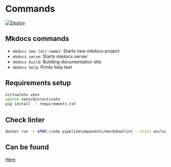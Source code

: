 # Commands

[![Deploy](https://github.com/harrysharma1/personal-docs/actions/workflows/deploy.yml/badge.svg)](https://github.com/harrysharma1/personal-docs/actions/workflows/deploy.yml)

## Mkdocs commands

- `mkdocs new [dir-name]`: Starts new mkdocs project
- `mkdocs serve`: Starts mkdocs server
- `mkdocs build`: Building documentation site
- `mkdocs help`: Prints help text

## Requirements setup

```bash
virtualenv venv
source venv/bin/activate
pip install -r requirements.txt
```

## Check linter

```bash
docker run -v $PWD:/code pipelinecomponents/markdownlint --style exclude.rb docs README.md
```

## Can be found

[Here](https://harrysharma1.github.io/personal-docs/)
